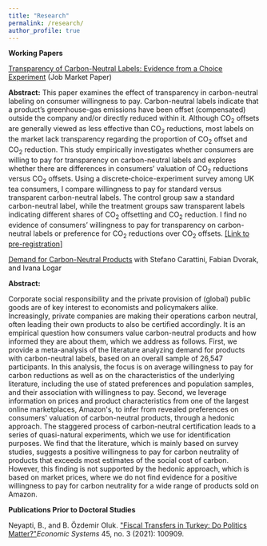 ```yaml
---
title: "Research"
permalink: /research/
author_profile: true
---
```

**Working Papers**

<p><a href="http://begumozdemiroluk.github.io/files/B_OzdemirOluk_JMP.pdf" target="_blank"> Transparency of Carbon-Neutral Labels: Evidence from a Choice Experiment</a> (Job Market Paper)</p>    

**Abstract:**
  This paper examines the effect of transparency in carbon-neutral labeling on consumer willingness to pay.
  Carbon-neutral labels indicate that a product’s greenhouse-gas emissions have been offset (compensated) outside the company
  and/or directly reduced within it.
  Although CO<sub>2</sub> offsets are generally viewed as less effective than CO<sub>2</sub> reductions,
  most labels on the market lack transparency regarding the proportion of CO<sub>2</sub> offset and CO<sub>2</sub> reduction.
  This study empirically investigates whether consumers are willing to pay for transparency on carbon-neutral labels
  and explores whether there are differences in consumers’ valuation of CO<sub>2</sub> reductions versus CO<sub>2</sub> offsets.
  Using a discrete‐choice-experiment survey among UK tea consumers, I compare willingness to pay for standard versus transparent
  carbon-neutral labels. The control group saw a standard carbon-neutral label, while the treatment groups saw transparent labels
  indicating different shares of CO<sub>2</sub> offsetting and CO<sub>2</sub> reduction.
  I find no evidence of consumers’ willingness to pay for transparency on carbon-neutral labels or preference for CO<sub>2</sub>
  reductions over CO<sub>2</sub> offsets.
<a href="https://www.socialscienceregistry.org/trials/12520">[Link to pre-registration]</a>

<p><a href="http://begumozdemiroluk.github.io/files/Demand_for_carbon_neutral_products_Jan_2024.pdf" target="_blank"> Demand for Carbon-Neutral Products</a> with Stefano Carattini, Fabian Dvorak, and  Ivana Logar</p> 

**Abstract:**  
<p>Corporate social responsibility and the private provision of (global) public goods are of key interest to economists and policymakers alike. Increasingly, private companies are making their operations carbon neutral, often leading their own products to also be certified accordingly. It is an empirical question how consumers value carbon-neutral products and how informed they are about them, which we address as follows. First, we provide a meta-analysis of the literature analyzing demand for products with carbon-neutral labels, based on an overall sample of 26,547 participants. In this analysis, the focus is on average willingness to pay for carbon reductions as well as on the characteristics of the underlying literature, including the use of stated preferences and population samples, and their association with willingness to pay. Second, we leverage information on prices and product characteristics from one of the largest online marketplaces, Amazon's, to infer from revealed preferences on consumers' valuation of carbon-neutral products, through a hedonic approach. The staggered process of carbon-neutral certification leads to a series of quasi-natural experiments, which we use for identification purposes. We find that the literature, which is mainly based on survey studies, suggests a positive willingness to pay for carbon neutrality of products that exceeds most estimates of the social cost of carbon. However, this finding is not supported by the hedonic approach, which is based on market prices, where we do not find evidence for a positive willingness to pay for carbon neutrality for a wide range of products sold on Amazon.</p>

**Publications Prior to Doctoral Studies**
<p>Neyapti, B., and B. Özdemir Oluk. <a href="https://www.sciencedirect.com/science/article/pii/S0939362521000571">"Fiscal Transfers in Turkey: Do Politics Matter?"</a><em>Economic Systems</em> 45, no. 3 (2021): 100909.</p> 







